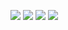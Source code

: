 ![](https://drive.google.com/uc?id=1-U8SHobgst-8Juu3oLR_OcPqBJ_iDliR)
![](https://drive.google.com/uc?id=1-oEoGlO8H5G4PM9PuhgSmAesvFRZuwNe) 
![](https://drive.google.com/uc?id=1-nvRww9oHe34Yt5GJxXfCB_XgFBDIBGp) 
![](https://drive.google.com/uc?id=1-g_Q2GAURrtEkZXaF1EZEUucpQyc7bdv)
